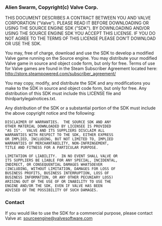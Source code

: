 ### Alien Swarm, Copyright(c) Valve Corp.

THIS DOCUMENT DESCRIBES A CONTRACT BETWEEN YOU AND VALVE 
CORPORATION ("Valve").  PLEASE READ IT BEFORE DOWNLOADING OR USING 
THE SOURCE ENGINE SDK ("SDK"). BY DOWNLOADING AND/OR USING THE 
SOURCE ENGINE SDK YOU ACCEPT THIS LICENSE. IF YOU DO NOT AGREE TO 
THE TERMS OF THIS LICENSE PLEASE DON’T DOWNLOAD OR USE THE SDK.  

  You may, free of charge, download and use the SDK to develop a modified Valve game 
running on the Source engine.  You may distribute your modified Valve game in source and 
object code form, but only for free. Terms of use for Valve games are found in the Steam 
Subscriber Agreement located here: http://store.steampowered.com/subscriber_agreement/ 

  You may copy, modify, and distribute the SDK and any modifications you make to the 
SDK in source and object code form, but only for free.  Any distribution of this SDK must 
include this LICENSE file and thirdpartylegalnotices.txt.  
 
  Any distribution of the SDK or a substantial portion of the SDK must include the above 
copyright notice and the following: 
```
DISCLAIMER OF WARRANTIES.  THE SOURCE SDK AND ANY 
OTHER MATERIAL DOWNLOADED BY LICENSEE IS PROVIDED 
"AS IS".  VALVE AND ITS SUPPLIERS DISCLAIM ALL 
WARRANTIES WITH RESPECT TO THE SDK, EITHER EXPRESS 
OR IMPLIED, INCLUDING, BUT NOT LIMITED TO, IMPLIED 
WARRANTIES OF MERCHANTABILITY, NON-INFRINGEMENT, 
TITLE AND FITNESS FOR A PARTICULAR PURPOSE.  

LIMITATION OF LIABILITY.  IN NO EVENT SHALL VALVE OR 
ITS SUPPLIERS BE LIABLE FOR ANY SPECIAL, INCIDENTAL, 
INDIRECT, OR CONSEQUENTIAL DAMAGES WHATSOEVER 
(INCLUDING, WITHOUT LIMITATION, DAMAGES FOR LOSS OF 
BUSINESS PROFITS, BUSINESS INTERRUPTION, LOSS OF 
BUSINESS INFORMATION, OR ANY OTHER PECUNIARY LOSS) 
ARISING OUT OF THE USE OF OR INABILITY TO USE THE 
ENGINE AND/OR THE SDK, EVEN IF VALVE HAS BEEN 
ADVISED OF THE POSSIBILITY OF SUCH DAMAGES.  
``` 
### Contact
If you would like to use the SDK for a commercial purpose, please contact Valve at: sourceengine@valvesoftware.com
